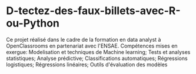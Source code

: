 # D-tectez-des-faux-billets-avec-R-ou-Python
Ce projet réalisé dans le cadre de la formation en data analyst à OpenClassrooms en partenariat avec l'ENSAE. Compétences mises en exergue: Modelisation et techniques de Machine learning; Tests et analyses statistiques;  Analyse prédictive;  Classifications automatiques; Régressions logistiques; Régressions linéaires; Outils d'évaluation des modèles
